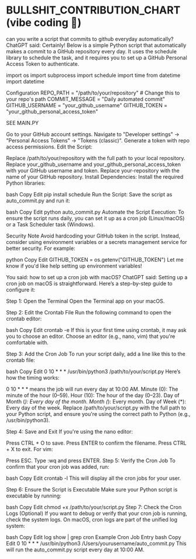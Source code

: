 # BULLSHIT_CONTRIBUTION_CHART (vibe coding 🤙)

can you write a script that commits to github everyday automatically?
ChatGPT said:
Certainly! Below is a simple Python script that automatically makes a commit to a GitHub repository every day. It uses the schedule library to schedule the task, and it requires you to set up a GitHub Personal Access Token to authenticate.

import os
import subprocess
import schedule
import time
from datetime import datetime

Configuration
REPO_PATH = "/path/to/your/repository"  # Change this to your repo's path
COMMIT_MESSAGE = "Daily automated commit"
GITHUB_USERNAME = "your_github_username"
GITHUB_TOKEN = "your_github_personal_access_token"

SEE MAIN.PY

Go to your GitHub account settings.
Navigate to "Developer settings" → "Personal Access Tokens" → "Tokens (classic)".
Generate a token with repo access permissions.
Edit the Script:

Replace /path/to/your/repository with the full path to your local repository.
Replace your_github_username and your_github_personal_access_token with your GitHub username and token.
Replace your-repository with the name of your GitHub repository.
Install Dependencies: Install the required Python libraries:

bash
Copy
Edit
pip install schedule
Run the Script: Save the script as auto_commit.py and run it:

bash
Copy
Edit
python auto_commit.py
Automate the Script Execution: To ensure the script runs daily, you can set it up as a cron job (Linux/macOS) or a Task Scheduler task (Windows).

Security Note
Avoid hardcoding your GitHub token in the script. Instead, consider using environment variables or a secrets management service for better security. For example:

python
Copy
Edit
GITHUB_TOKEN = os.getenv("GITHUB_TOKEN")
Let me know if you'd like help setting up environment variables!

You said:
how to set up a cron job with macOS?
ChatGPT said:
Setting up a cron job on macOS is straightforward. Here’s a step-by-step guide to configure it:

Step 1: Open the Terminal
Open the Terminal app on your macOS.

Step 2: Edit the Crontab File
Run the following command to open the crontab editor:

bash
Copy
Edit
crontab -e
If this is your first time using crontab, it may ask you to choose an editor. Choose an editor (e.g., nano, vim) that you're comfortable with.

Step 3: Add the Cron Job
To run your script daily, add a line like this to the crontab file:

bash
Copy
Edit
0 10 * * * /usr/bin/python3 /path/to/your/script.py
Here’s how the timing works:

0 10 * * * means the job will run every day at 10:00 AM.
Minute (0): The minute of the hour (0–59).
Hour (10): The hour of the day (0–23).
Day of Month (*): Every day of the month.
Month (*): Every month.
Day of Week (*): Every day of the week.
Replace /path/to/your/script.py with the full path to your Python script, and ensure you're using the correct path to Python (e.g., /usr/bin/python3).

Step 4: Save and Exit
If you're using the nano editor:

Press CTRL + O to save.
Press ENTER to confirm the filename.
Press CTRL + X to exit.
For vim:

Press ESC.
Type :wq and press ENTER.
Step 5: Verify the Cron Job
To confirm that your cron job was added, run:

bash
Copy
Edit
crontab -l
This will display all the cron jobs for your user.

Step 6: Ensure the Script is Executable
Make sure your Python script is executable by running:

bash
Copy
Edit
chmod +x /path/to/your/script.py
Step 7: Check the Cron Logs (Optional)
If you want to debug or verify that your cron job is running, check the system logs. On macOS, cron logs are part of the unified log system:

bash
Copy
Edit
log show | grep cron
Example Cron Job Entry
bash
Copy
Edit
0 10 * * * /usr/bin/python3 /Users/yourusername/auto_commit.py
This will run the auto_commit.py script every day at 10:00 AM.

